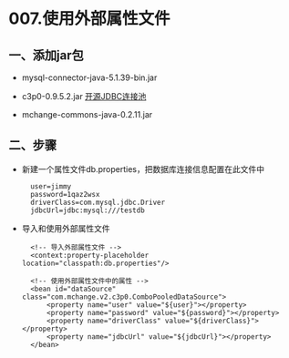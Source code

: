 # 007.使用外部属性文件

## 一、添加jar包

* mysql-connector-java-5.1.39-bin.jar

* c3p0-0.9.5.2.jar [开源JDBC连接池](https://sourceforge.net/projects/c3p0/)

* mchange-commons-java-0.2.11.jar

## 二、步骤

* 新建一个属性文件db.properties，把数据库连接信息配置在此文件中

		user=jimmy
		password=1qaz2wsx
		driverClass=com.mysql.jdbc.Driver
		jdbcUrl=jdbc:mysql:///testdb

* 导入和使用外部属性文件

		<!-- 导入外部属性文件 -->
		<context:property-placeholder location="classpath:db.properties"/>
	
		<!-- 使用外部属性文件中的属性 -->
		<bean id="dataSource" class="com.mchange.v2.c3p0.ComboPooledDataSource">
			<property name="user" value="${user}"></property>
			<property name="password" value="${password}"></property>
			<property name="driverClass" value="${driverClass}"></property>
			<property name="jdbcUrl" value="${jdbcUrl}"></property>
		</bean>

